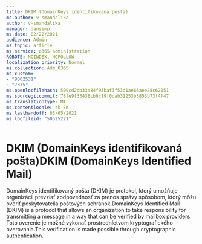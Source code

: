 ```yaml
---
title: DKIM (DomainKeys identifikovaná pošta)
ms.author: v-smandalika
author: v-smandalika
manager: dansimp
ms.date: 02/22/2021
audience: Admin
ms.topic: article
ms.service: o365-administration
ROBOTS: NOINDEX, NOFOLLOW
localization_priority: Normal
ms.collection: Adm_O365
ms.custom:
- "9002531"
- "7375"
ms.openlocfilehash: 509cd2db33a84f93baf3f53d1ae66aee28c62051
ms.sourcegitcommit: 78fe9f33438cb0c19f0dab31253b5853b73f4f47
ms.translationtype: MT
ms.contentlocale: sk-SK
ms.lasthandoff: 03/05/2021
ms.locfileid: "50525221"
---
```

# <a name="dkim-domainkeys-identified-mail"></a><span data-ttu-id="adfe8-102">DKIM (DomainKeys identifikovaná pošta)</span><span class="sxs-lookup"><span data-stu-id="adfe8-102">DKIM (DomainKeys Identified Mail)</span></span>

<span data-ttu-id="adfe8-103">DomainKeys identifikovaný pošta (DKIM) je protokol, ktorý umožňuje organizácii prevziať zodpovednosť za prenos správy spôsobom, ktorý môžu overiť poskytovatelia poštových schránok.</span><span class="sxs-lookup"><span data-stu-id="adfe8-103">DomainKeys Identified Mail (DKIM) is a protocol that allows an organization to take responsibility for transmitting a message in a way that can be verified by mailbox providers.</span></span> <span data-ttu-id="adfe8-104">Toto overenie je možné vykonať prostredníctvom kryptografického overovania.</span><span class="sxs-lookup"><span data-stu-id="adfe8-104">This verification is made possible through cryptographic authentication.</span></span>
